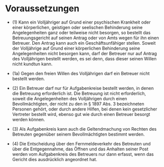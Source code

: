 # Voraussetzungen

- (1) Kann ein Volljähriger auf Grund einer psychischen Krankheit oder einer körperlichen, geistigen oder seelischen Behinderung seine Angelegenheiten ganz oder teilweise nicht besorgen, so bestellt das Betreuungsgericht auf seinen Antrag oder von Amts wegen für ihn einen Betreuer. Den Antrag kann auch ein Geschäftsunfähiger stellen. Soweit der Volljährige auf Grund einer körperlichen Behinderung seine Angelegenheiten nicht besorgen kann, darf der Betreuer nur auf Antrag des Volljährigen bestellt werden, es sei denn, dass dieser seinen Willen nicht kundtun kann.

- (1a) Gegen den freien Willen des Volljährigen darf ein Betreuer nicht bestellt werden.

- (2) Ein Betreuer darf nur für Aufgabenkreise bestellt werden, in denen die Betreuung erforderlich ist. Die Betreuung ist nicht erforderlich, soweit die Angelegenheiten des Volljährigen durch einen Bevollmächtigten, der nicht zu den in § 1897 Abs. 3 bezeichneten Personen gehört, oder durch andere Hilfen, bei denen kein gesetzlicher Vertreter bestellt wird, ebenso gut wie durch einen Betreuer besorgt werden können.

- (3) Als Aufgabenkreis kann auch die Geltendmachung von Rechten des Betreuten gegenüber seinem Bevollmächtigten bestimmt werden.

- (4) Die Entscheidung über den Fernmeldeverkehr des Betreuten und über die Entgegennahme, das Öffnen und das Anhalten seiner Post werden vom Aufgabenkreis des Betreuers nur dann erfasst, wenn das Gericht dies ausdrücklich angeordnet hat.

